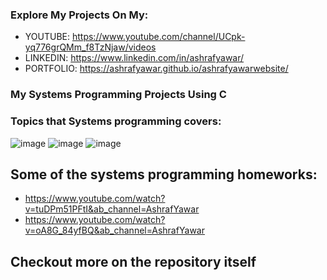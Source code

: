 ### Explore My Projects On My:
  - YOUTUBE: https://www.youtube.com/channel/UCpk-yq776grQMm_f8TzNjaw/videos
  - LINKEDIN: https://www.linkedin.com/in/ashrafyawar/
  - PORTFOLIO: https://ashrafyawar.github.io/ashrafyawarwebsite/

### My Systems Programming Projects Using C
### Topics that Systems programming covers:

![image](https://user-images.githubusercontent.com/32710632/202785460-73e46596-bda6-495b-aa46-0dca99e7c62e.png)
![image](https://user-images.githubusercontent.com/32710632/202785532-105b7633-095a-4694-8389-648493463426.png)
![image](https://user-images.githubusercontent.com/32710632/202785577-1abe84ae-106e-4e7c-bc47-f16e7a7eea56.png)

## Some of the systems programming homeworks:
  - https://www.youtube.com/watch?v=tuDPm51PFtI&ab_channel=AshrafYawar
  - https://www.youtube.com/watch?v=oA8G_84yfBQ&ab_channel=AshrafYawar
  
## Checkout more on the repository itself

